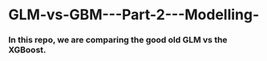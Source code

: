 # GLM-vs-GBM---Part-2---Modelling-


### In this repo, we are comparing the good old GLM vs the XGBoost.

